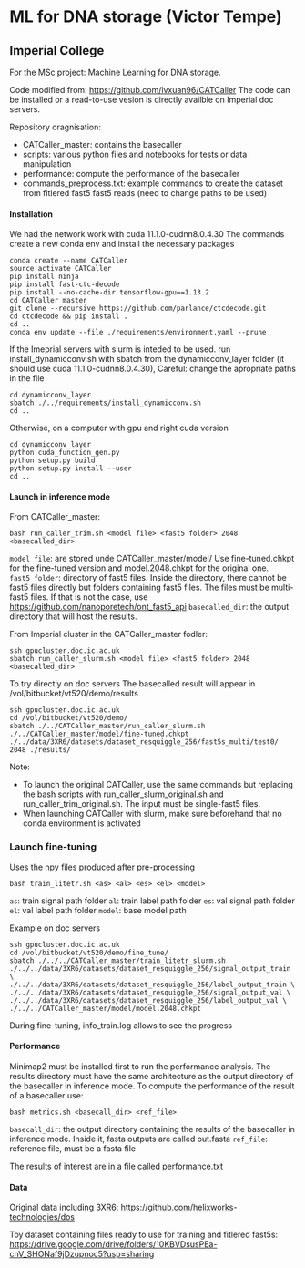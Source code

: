 
# ML for DNA storage (Victor Tempe)
## Imperial College

For the MSc project: Machine Learning for DNA storage. 

Code modified from: https://github.com/lvxuan96/CATCaller
The code can be installed or a read-to-use vesion is directly availble on Imperial doc servers.



Repository oragnisation:
* CATCaller_master: contains the basecaller
* scripts: various python files and notebooks for tests or data manipulation
* performance: compute the performance of the basecaller
* commands_preprocess.txt: example commands to create the dataset from fitlered fast5 fast5 reads (need to change paths to be used)



#### Installation

We had the network work with cuda 11.1.0-cudnn8.0.4.30
The commands create a new conda env and install the necessary packages


```angular2
conda create --name CATCaller
source activate CATCaller
pip install ninja 
pip install fast-ctc-decode
pip install --no-cache-dir tensorflow-gpu==1.13.2
cd CATCaller_master
git clone --recursive https://github.com/parlance/ctcdecode.git
cd ctcdecode && pip install .
cd ..
conda env update --file ./requirements/environment.yaml --prune
```



If the Imeprial servers with slurm is inteded to be used. run install_dynamicconv.sh with sbatch from the dynamicconv_layer folder (it should use cuda 11.1.0-cudnn8.0.4.30), Careful: change the apropriate paths in the file
```angular2
cd dynamicconv_layer
sbatch ./../requirements/install_dynamicconv.sh
cd ..
```

Otherwise, on a computer with gpu and right cuda version

```angular2
cd dynamicconv_layer
python cuda_function_gen.py
python setup.py build
python setup.py install --user
cd ..
```




#### Launch in inference mode
 From CATCaller_master:

```angular2
bash run_caller_trim.sh <model file> <fast5 folder> 2048 <basecalled_dir>
```

`model file`: are stored unde CATCaller_master/model/ Use fine-tuned.chkpt for the fine-tuned version and model.2048.chkpt for the original one.   
`fast5 folder`: directory of fast5 files. Inside the directory, there cannot be fast5 files directly but folders containing fast5 files. The files must be multi-fast5 files. If that is not the case, use https://github.com/nanoporetech/ont_fast5_api
`basecalled_dir`: the output directory that will host the results.  




From Imperial cluster in the CATCaller_master fodler:

```angular2
ssh gpucluster.doc.ic.ac.uk
sbatch run_caller_slurm.sh <model file> <fast5 folder> 2048 <basecalled_dir>
```

To try directly on doc servers
The basecalled result will appear in /vol/bitbucket/vt520/demo/results
```angular2
ssh gpucluster.doc.ic.ac.uk
cd /vol/bitbucket/vt520/demo/
sbatch ./../CATCaller_master/run_caller_slurm.sh ./../CATCaller_master/model/fine-tuned.chkpt ./../data/3XR6/datasets/dataset_resquiggle_256/fast5s_multi/test0/ 2048 ./results/
```


Note:
* To launch the original CATCaller, use the same commands but replacing the bash scripts with run_caller_slurm_original.sh and run_caller_trim_original.sh. The input must be single-fast5 files.
* When launching CATCaller with slurm, make sure beforehand that no conda environment is activated



### Launch fine-tuning
Uses the npy files produced after pre-processing
```angular2
bash train_litetr.sh <as> <al> <es> <el> <model>
```
`as`: train signal path folder
`al`: train label path folder
`es`: val signal path folder
`el`: val label path folder
`model`: base model path


Example on doc servers
```angular2
ssh gpucluster.doc.ic.ac.uk
cd /vol/bitbucket/vt520/demo/fine_tune/
sbatch ./../../CATCaller_master/train_litetr_slurm.sh ./../../data/3XR6/datasets/dataset_resquiggle_256/signal_output_train \
./../../data/3XR6/datasets/dataset_resquiggle_256/label_output_train \
./../../data/3XR6/datasets/dataset_resquiggle_256/signal_output_val \
./../../data/3XR6/datasets/dataset_resquiggle_256/label_output_val \
./../../CATCaller_master/model/model.2048.chkpt
```

During fine-tuning, info_train.log allows to see the progress



#### Performance
Minimap2 must be installed first to run the performance analysis. 
The results directory must have the same architecture as the output directory of the basecaller in inference mode.
To compute the performance of the result of a basecaller use:
```angular2
bash metrics.sh <basecall_dir> <ref_file>
```

`basecall_dir`: the output directory containing the results of the basecaller in inference mode. Inside it, fasta outputs are called out.fasta
`ref_file`: reference file, must be a fasta file


The results of interest are in a file called performance.txt


#### Data

Original data including 3XR6: https://github.com/helixworks-technologies/dos

Toy dataset containing files ready to use for training and fitlered fast5s: https://drive.google.com/drive/folders/10KBVDsusPEa-cnV_SHONaf9jDzupnoc5?usp=sharing




